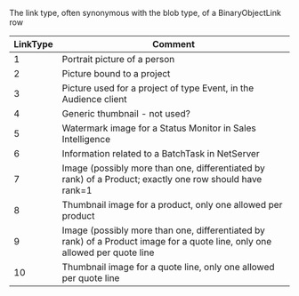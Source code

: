 
The link type, often synonymous with the blob type, of a BinaryObjectLink row

 | LinkType | Comment |
 |---|---|
 | 1 | Portrait picture of a person |
 | 2 | Picture bound to a project |
 | 3 | Picture used for a project of type Event, in the Audience client |
 | 4 | Generic thumbnail - not used? |
 | 5 | Watermark image for a Status Monitor in Sales Intelligence |
 | 6 | Information related to a BatchTask in NetServer |
 | 7 | Image (possibly more than one, differentiated by rank) of a Product; exactly one row should have rank=1 |
 | 8 | Thumbnail image for a product, only one allowed per product |
 | 9 | Image (possibly more than one, differentiated by rank) of a Product image for a quote line, only one allowed per quote line |
 | 10 | Thumbnail image for a quote line, only one allowed per quote line |

